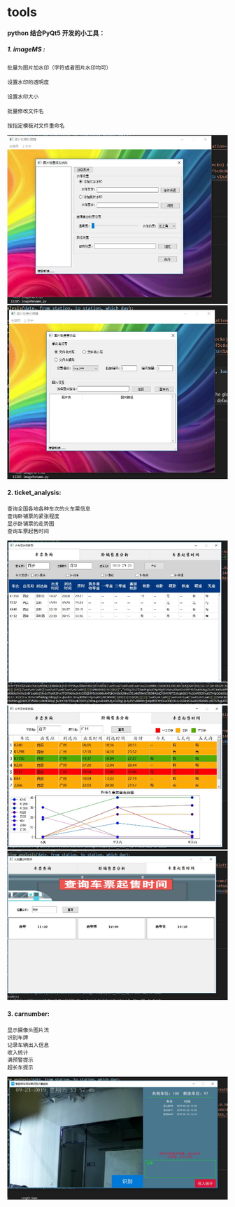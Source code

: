 # tools

#### python 结合PyQt5 开发的小工具：

##### 1. imageMS :

	批量为图片加水印（字符或者图片水印均可）
	
	设置水印的透明度
	
	设置水印大小
	
	批量修改文件名
	
	按指定模板对文件重命名
![image](https://github.com/MRStonedb/tools/blob/master/images/imageMS_1.jpg)
![image](https://github.com/MRStonedb/tools/blob/master/images/imageMS_2.jpg)

#### 2. ticket_analysis:

	查询全国各地各种车次的火车票信息
	查询卧铺票的紧张程度
	显示卧铺票的走势图
	查询车票起售时间
	
![image](https://github.com/MRStonedb/tools/blob/master/images/ticket_1.jpg)
![image](https://github.com/MRStonedb/tools/blob/master/images/ticket_2.jpg)
![image](https://github.com/MRStonedb/tools/blob/master/images/ticket_3.jpg)
	
#### 3. carnumber:

	显示摄像头图片流
	识别车牌
	记录车辆出入信息
	收入统计
	满预警提示
	超长车提示
![image](https://github.com/MRStonedb/tools/blob/master/images/carnuber.jpg)

